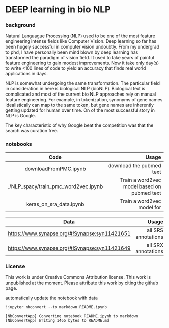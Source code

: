 
# DEEP learning in bio NLP

### background
Natural Languague Processing (NLP) used to be one of the most feature engineering intense fields like Computer Vision. 
Deep learning so far has been hugely successful in computer vision undoubtly. 
From my undergrad to phd, I have personally been mind blown by deep learning has transformed the paradigm of vision field. It used to take years of painful feature engineering to gain modest improvements. Now it take only day(s) to write <100 lines of code to yield an accuracy that finds real world applications in days. 

NLP is somewhat undergoing the same transformation. The particular field in consideration in here is biological NLP (bioNLP).
Biological text is complicated and most of the current bio NLP approaches rely on manual feature engineering. For example, in tokenization, synonyms of gene names idealistically can map to the same token, but gene names are inherently getting updated for human over time. 
On of the most successful story in NLP is Google. 

The key characteristic of why Google beat the competition was that the search was curation free.




###  notebooks

|Code| Usage| 
|:--------------:|------:|
|downloadFromPMC.ipynb|download the pubmed text|
|./NLP_spacy/train_pmc_word2vec.ipynb| Train a word2vec model based on pubmed text|
|keras_on_sra_data.ipynb| Train a word2vec model for |

|Data| Usage|
|:--------------:|------:|
|https://www.synapse.org/#!Synapse:syn11421651 | all SRS annotations|
| https://www.synapse.org/#!Synapse:syn11421649 | all SRX annotations|


### License
This work is under Creative Commons Attribution license. This work is unpublished at the moment. Please attribute this work by citing the github page. 



automatically update the notebook with data


```python
!jupyter nbconvert --to markdown README.ipynb

```

    [NbConvertApp] Converting notebook README.ipynb to markdown
    [NbConvertApp] Writing 1465 bytes to README.md

